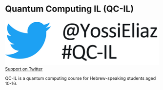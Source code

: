 # Quantum Computing IL (QC-IL)
![](slides/twitter_logo.jpg) [Support on Twitter](https://twitter.com/intent/tweet?button_hashtag=QC-IL&screen_name=YossiEliaz)


QC-IL is a quantum computing course for Hebrew-speaking students aged 10-16.  
